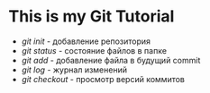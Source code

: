 # This is my Git Tutorial

* *git init* - добавление репозитория
* *git status* - состояние файлов в папке
* *git add* - добавление файла в будущий commit
* *git log* - журнал изменений
* *git checkout* - просмотр версий коммитов

